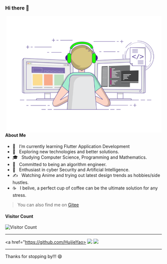 ### Hi there 👋

<img align="right" alt="GIF" src="cover.gif" width="500"/>

#### **About Me**

- 🔭 &nbsp; I’m currently learning Flutter Application Development
- 🤔 &nbsp; Exploring new technologies and better solutions.
- 🎓 &nbsp; Studying Computer Science, Programming and Mathematics.
- 💼 &nbsp; Committed to being an algorithm engineer.
- 🌱 &nbsp; Enthusiast in cyber Security and Artificial Intelligence.
- ✍️ &nbsp; Watching Anime and trying out latest design trends as hobbies/side hustles.
- ☕ &nbsp; I belive, a perfect cup of coffee can be the ultimate solution for any stress. 

> You can also find me on [Gitee](https://gitee.com/sarom)

#### **Visitor Count**

![Visitor Count](https://profile-counter.glitch.me/HuijieYao/count.svg)

---

<a href="https://github.com/HuijieYao>
  <img height="180em" src="https://github-readme-stats.vercel.app/api?username=HuijieYao&theme=buefy&show_icons=true" />
  <img height="180em" src="https://github-readme-stats.vercel.app/api/top-langs/?username=HuijieYao&theme=buefy&layout=compact" />
<a>

---

Thanks for stopping by!!! 😄
